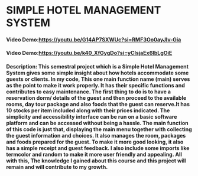 # SIMPLE HOTEL MANAGEMENT SYSTEM
#### Video Demo:https://youtu.be/G14AP7SXWUc?si=RMF3Oo0ayJIv-Gia
#### Video Demo:https://youtu.be/k40_XfGygDo?si=yClsjaEx6IbLgOiE
#### Description: This semestral project which is a Simple Hotel Management System gives some simple insight about how hotels accommodate some guests or clients. In my code, This one main function name (main) serves as the point  to make it work properly.  It has their specific functions and contributes to easy maintenance. The first thing to do is to have a reservation dorm/ details of the guest and then proceed to the available rooms, day tour package and also foods that the guest can reserve.It has 10 stocks per item included along with their prices indicated. The simplicity and  accessibility interface can be run on a basic software platform  and can be accessed without being a hassle. The main function of this code is just that, displaying the main menu together with collecting the guest information and choices. It also manages the room, packages and foods prepared for the guest. To make it more good looking, it also has a simple receipt and guest feedback. I also include some imports like termcolor and random to make it more user friendly and appealing. All with this, The knowledge I gained about this course and this project will remain and will contribute to my growth.
    
